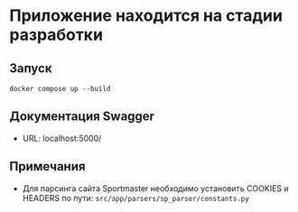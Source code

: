 # Приложение находится на стадии разработки

## Запуск

```
docker compose up --build 
```

## Документация Swagger

- URL: localhost:5000/

## Примечания
- Для парсинга сайта Sportmaster необходимо установить COOKIES и HEADERS по
  пути: `src/app/parsers/sp_parser/constants.py`
